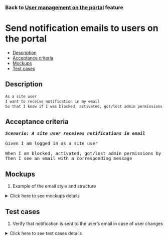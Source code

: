 ### Back to [User management on the portal](../../) feature

# Send notification emails to users on the portal

- [Description](#description)
- [Acceptance criteria](#acceptance-criteria)
- [Mockups](#mockups)
- [Test cases](#test-cases)

## Description

    As a site user
    I want to receive notification in my email
    So that I know if I was blocked, activated, got/lost admin permissions

## Acceptance criteria

<pre>
<b><i>Scenario: A site user receives notifications in email</i></b>

Given I am logged in as a site user

When I am blocked, activated, got/lost admin permissions by the admin user
Then I see an email with a corresponding message
</pre>

## Mockups

1. Example of the email style and structure

<details>
  <summary>Click here to see mockups details</summary>

**1. Example of the email style and structure:**

![Example of the email style and structure](/products/sports_hub_portal/web_application_features/user_management/images/mail_style_example.png)

</details>

## Test cases

1. Verify that notification is sent to the user’s email in case of user changes

<details>
  <summary>Click here to see test cases details</summary>

### **#1. Verify that notification is sent to the user’s email in case of user changes**

|Preconditions|Steps|Expected result
--------------|-----|----------
|- Log in with admin account</br>- Go to the <b>Users</b> configuration page</br>- There is an active user on the <b>Users</b> tab</br>- There is a blocked user on the <b>Users</b> tab</br>- There is another admin on the <b>Admins</b> tab|1) Block the active user</br>2) Make the blocked user active</br>3) Set admin permissions for the active user</br>4) Remove admin permissions from another admin</br>5) Delete the active user</br>6) Delete the blocked user</br>7) Delete another admin|1)-4) The email about changes is sent to the users’ emails</br>5)-7) No emails about changes|
</details>
